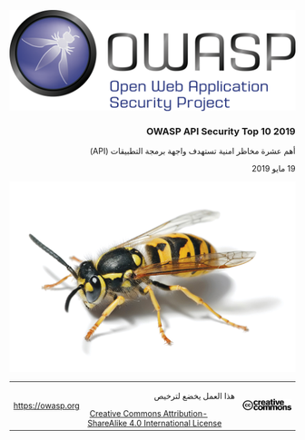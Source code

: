 ![OWASP LOGO](images/owasp-logo.png)


<h3 dir='rtl' align='right'>OWASP API Security Top 10 2019</h3>

 <p dir='rtl' align='right'> أهم عشرة مخاظر امنية تستهدف واجهة برمجة التطبيقات (API)</p>

 <p dir='rtl' align='right'> 19 مايو 2019</p>
 
![WASP Logo URL TBA](images/front-wasp.png)

| | | |
| - | - | - |
| https://owasp.org |  <p dir='rtl' align='right'>هذا العمل يخضع لترخيص</p> [Creative Commons Attribution-ShareAlike 4.0 International License][1] | ![Creative Commons License Logo](images/front-cc.png) |

[1]: http://creativecommons.org/licenses/by-sa/4.0/


